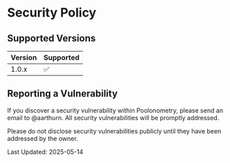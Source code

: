 # Security Policy

## Supported Versions

| Version | Supported          |
| ------- | ----------------- |
| 1.0.x   | :white_check_mark: |

## Reporting a Vulnerability

If you discover a security vulnerability within Poolonometry, please send an email to @aarthurn. All security vulnerabilities will be promptly addressed.

Please do not disclose security vulnerabilities publicly until they have been addressed by the owner.

Last Updated: 2025-05-14